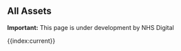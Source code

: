 ## All Assets

<div markdown="span" class="alert alert-warning" role="alert"><i class="fa fa-warning"></i><b> Important:</b> This page is under development by NHS Digital</div>

{{index:current}}